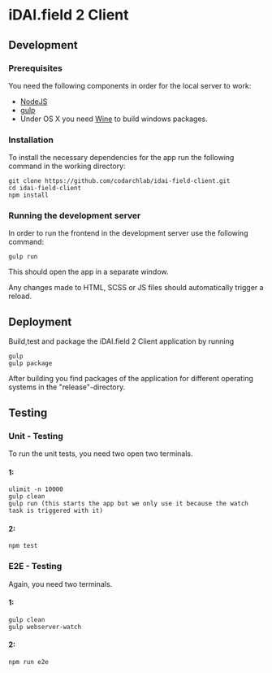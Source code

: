 # iDAI.field 2 Client

## Development

### Prerequisites

You need the following components in order for the local server to work:

* [NodeJS](https://nodejs.org/download/)
* [gulp](https://github.com/gulpjs/gulp/blob/master/docs/getting-started.md)
* Under OS X you need [Wine](http://www.davidbaumgold.com/tutorials/wine-mac/) to build windows packages.

### Installation

To install the necessary dependencies for the app run the following command in the working directory:

```
git clone https://github.com/codarchlab/idai-field-client.git
cd idai-field-client
npm install
```

### Running the development server

In order to run the frontend in the development server use the following command:
```
gulp run
```

This should open the app in a separate window.

Any changes made to HTML, SCSS or JS files should automatically trigger a reload.

## Deployment

Build,test and package the iDAI.field 2 Client application by running

```
gulp
gulp package
```

After building you find packages of the application for different operating systems
in the "release"-directory. 

## Testing

### Unit - Testing

To run the unit tests, you need two open two terminals. 

#### 1:

```
ulimit -n 10000
gulp clean
gulp run (this starts the app but we only use it because the watch task is triggered with it) 
```

#### 2:

```
npm test
```

### E2E - Testing

Again, you need two terminals. 

#### 1:

```
gulp clean
gulp webserver-watch
```

#### 2:

```
npm run e2e
```


